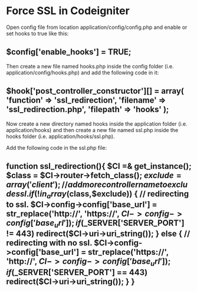 # Force SSL in Codeigniter

Open config file from location application/config/config.php and enable or set hooks to true like this:

$config['enable_hooks'] = TRUE;
-----------------------------------------------

Then create a new file named hooks.php inside the config folder (i.e. application/config/hooks.php) and add the following code in it:

$hook['post_controller_constructor'][] = array(
    'function' => 'ssl_redirection',
    'filename' => 'ssl_redirection.php',
    'filepath' => 'hooks'
);
------------------------------------------------

Now create a new directory named hooks inside the application folder (i.e. application/hooks) and then create a new file named ssl.php inside the hooks folder (i.e. application/hooks/ssl.php).

Add the following code in the ssl.php file:

function ssl_redirection(){
    $CI =& get_instance();
    $class = $CI->router->fetch_class();
    $exclude =  array('client');  // add more controller name to exclude ssl.
    if(!in_array($class,$exclude)) {
        // redirecting to ssl.
        $CI->config->config['base_url'] = str_replace('http://', 'https://', $CI->config->config['base_url']);
        if ($_SERVER['SERVER_PORT'] != 443) redirect($CI->uri->uri_string());
    } else {
        // redirecting with no ssl.
        $CI->config->config['base_url'] = str_replace('https://', 'http://', $CI->config->config['base_url']);
        if ($_SERVER['SERVER_PORT'] == 443) redirect($CI->uri->uri_string());
    }
}
----------------------------------------------------------
